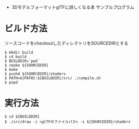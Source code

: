 * 3DモデルフォーマットglTFに詳しくなる本 サンプルプログラム

# ビルド方法

ソースコードをcheckoutしたディレクトリをSOURCEDIRとする


```shell
$ mkdir build
$ cd build
$ BUILDDIR=`pwd`
$ cmake ${SOURCEDIR}
$ make
$ pushd ${SOURCEDIR}/shaders
$ PATH=${PATH}:${BUILDDIR}/src/ ./compile.sh
$ popd
```

# 実行方法

```shell
$ cd ${BUILDDIR}
$ ./src/draw -i <glTFのファイルパス> -s ${SOURCEDIR}/shaders
```

